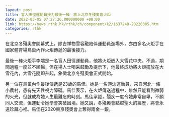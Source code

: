 ```yaml
---
layout: post
title: 盲人田徑運動員接力最後一棒　放上北京冬殘奧會火炬
date: 2022-03-05 07:27:26.000000000 +08:00
link: https://news.rthk.hk/rthk/ch/component/k2/1637248-20220305.htm
categories: rthk
---
```


在北京冬殘奧會開幕式上，除吉祥物雪容融陪伴運動員進場外，亦由多名火炬手在國家體育場鳥巢內作火炬傳遞的最後接力。

最後一棒火炬手李端是一名盲人田徑運動員，他將火炬嵌入大雪花中央。不過，期間過程一度並不順暢，但在場人士喝采鼓勵及提示下，他最終成功將火炬擺放在大雪花內，大雪花隨即升起，象徵北京冬殘奧會正式開始。

另一位在鳥巢內作最後傳遞是23歲的馬佳。她是一名游泳運動員，來自河北一條小農村，患有先天性視力障礙。馬佳表示，在火炬傳送過程中，雖然只能看到微弱的火光，但就成為她人生最難忘的時刻。馬佳承認，殘疾一度令她非常自卑，不願同人交流，但運動令她學會突破困境。她又說，冬殘奧會點燃聖火的經歷，將會永遠珍藏心裡。馬佳在2020東京殘奧會上奪得兩金一銀。
